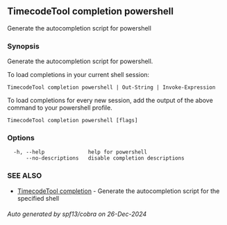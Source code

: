 ## TimecodeTool completion powershell

Generate the autocompletion script for powershell

### Synopsis

Generate the autocompletion script for powershell.

To load completions in your current shell session:

	TimecodeTool completion powershell | Out-String | Invoke-Expression

To load completions for every new session, add the output of the above command
to your powershell profile.


```
TimecodeTool completion powershell [flags]
```

### Options

```
  -h, --help              help for powershell
      --no-descriptions   disable completion descriptions
```

### SEE ALSO

* [TimecodeTool completion](TimecodeTool_completion.md)	 - Generate the autocompletion script for the specified shell

###### Auto generated by spf13/cobra on 26-Dec-2024
